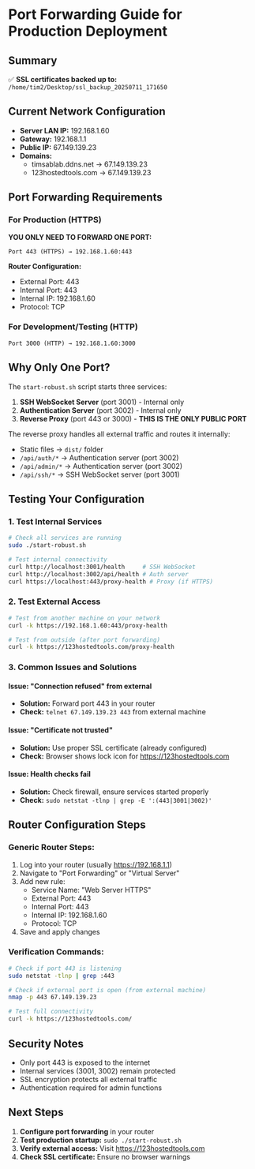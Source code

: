 # Port Forwarding Guide for Production Deployment

## Summary
✅ **SSL certificates backed up to:** `/home/tim2/Desktop/ssl_backup_20250711_171650`

## Current Network Configuration
- **Server LAN IP:** 192.168.1.60
- **Gateway:** 192.168.1.1
- **Public IP:** 67.149.139.23
- **Domains:** 
  - timsablab.ddns.net → 67.149.139.23
  - 123hostedtools.com → 67.149.139.23

## Port Forwarding Requirements

### For Production (HTTPS)
**YOU ONLY NEED TO FORWARD ONE PORT:**

```
Port 443 (HTTPS) → 192.168.1.60:443
```

**Router Configuration:**
- External Port: 443
- Internal Port: 443  
- Internal IP: 192.168.1.60
- Protocol: TCP

### For Development/Testing (HTTP)
```
Port 3000 (HTTP) → 192.168.1.60:3000
```

## Why Only One Port?

The `start-robust.sh` script starts three services:
1. **SSH WebSocket Server** (port 3001) - Internal only
2. **Authentication Server** (port 3002) - Internal only  
3. **Reverse Proxy** (port 443 or 3000) - **THIS IS THE ONLY PUBLIC PORT**

The reverse proxy handles all external traffic and routes it internally:
- Static files → `dist/` folder
- `/api/auth/*` → Authentication server (port 3002)
- `/api/admin/*` → Authentication server (port 3002)  
- `/api/ssh/*` → SSH WebSocket server (port 3001)

## Testing Your Configuration

### 1. Test Internal Services
```bash
# Check all services are running
sudo ./start-robust.sh

# Test internal connectivity
curl http://localhost:3001/health     # SSH WebSocket
curl http://localhost:3002/api/health # Auth server
curl https://localhost:443/proxy-health # Proxy (if HTTPS)
```

### 2. Test External Access
```bash
# Test from another machine on your network
curl -k https://192.168.1.60:443/proxy-health

# Test from outside (after port forwarding)
curl -k https://123hostedtools.com/proxy-health
```

### 3. Common Issues and Solutions

#### Issue: "Connection refused" from external
- **Solution:** Forward port 443 in your router
- **Check:** `telnet 67.149.139.23 443` from external machine

#### Issue: "Certificate not trusted"
- **Solution:** Use proper SSL certificate (already configured)
- **Check:** Browser shows lock icon for https://123hostedtools.com

#### Issue: Health checks fail
- **Solution:** Check firewall, ensure services started properly
- **Check:** `sudo netstat -tlnp | grep -E ':(443|3001|3002)'`

## Router Configuration Steps

### Generic Router Steps:
1. Log into your router (usually https://192.168.1.1)
2. Navigate to "Port Forwarding" or "Virtual Server"
3. Add new rule:
   - Service Name: "Web Server HTTPS"
   - External Port: 443
   - Internal Port: 443
   - Internal IP: 192.168.1.60
   - Protocol: TCP
4. Save and apply changes

### Verification Commands:
```bash
# Check if port 443 is listening
sudo netstat -tlnp | grep :443

# Check if external port is open (from external machine)
nmap -p 443 67.149.139.23

# Test full connectivity
curl -k https://123hostedtools.com/
```

## Security Notes

- Only port 443 is exposed to the internet
- Internal services (3001, 3002) remain protected
- SSL encryption protects all external traffic
- Authentication required for admin functions

## Next Steps

1. **Configure port forwarding** in your router
2. **Test production startup:** `sudo ./start-robust.sh`
3. **Verify external access:** Visit https://123hostedtools.com
4. **Check SSL certificate:** Ensure no browser warnings
